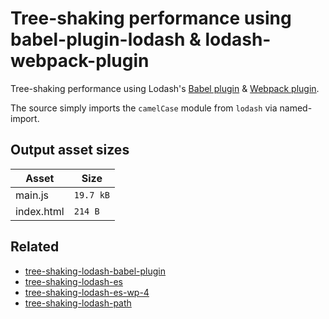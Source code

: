 # Tree-shaking performance using babel-plugin-lodash & lodash-webpack-plugin

Tree-shaking performance using Lodash's [Babel plugin](https://github.com/lodash/babel-plugin-lodash) & [Webpack plugin](https://github.com/lodash/lodash-webpack-plugin).

The source simply imports the `camelCase` module from `lodash` via named-import.

## Output asset sizes
<!-- asset-sizes:start -->
| Asset | Size |
| - | - |
| main.js | `19.7 kB` |
| index.html | `214 B` |
<!-- asset-sizes:end -->

## Related
- [tree-shaking-lodash-babel-plugin](../tree-shaking-lodash-babel-plugin)
- [tree-shaking-lodash-es](../tree-shaking-lodash-es)
- [tree-shaking-lodash-es-wp-4](../tree-shaking-lodash-es-wp-4)
- [tree-shaking-lodash-path](../tree-shaking-lodash-path)
